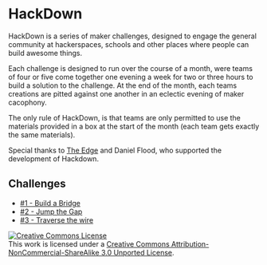 HackDown
========

HackDown is a series of maker challenges, designed to engage the general community at hackerspaces, schools and other places where people can build awesome things.

Each challenge is designed to run over the course of a month, were teams of four or five come together one evening a week for two or three hours to build a solution to the challenge. At the end of the month, each teams creations are pitted against one another in an eclectic evening of maker cacophony. 

The only rule of HackDown, is that teams are only permitted to use the materials provided in a box at the start of the month (each team gets exactly the same materials). 

Special thanks to [The Edge](http://edgeqld.org.au/) and Daniel Flood, who supported the development of Hackdown.

Challenges
----------
* [\#1 - Build a Bridge][1]
* [\#2 - Jump the Gap][2]
* [\#3 - Traverse the wire][3]

<a rel="license" href="http://creativecommons.org/licenses/by-nc-sa/3.0/deed.en_US"><img alt="Creative Commons License" style="border-width:0" src="http://i.creativecommons.org/l/by-nc-sa/3.0/88x31.png" /></a><br />This work is licensed under a <a rel="license" href="http://creativecommons.org/licenses/by-nc-sa/3.0/deed.en_US">Creative Commons Attribution-NonCommercial-ShareAlike 3.0 Unported License</a>.

[1]: https://github.com/cfreeman/hackdown/blob/master/challenge1-build_a_bridge.md
[2]: https://github.com/cfreeman/hackdown/blob/master/challenge2-jump_the_gap.md
[3]: https://github.com/cfreeman/hackdown/blob/master/challenge3-traverse_the_wire.md
